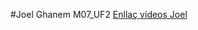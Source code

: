 #Joel Ghanem M07_UF2
[Enllaç videos Joel](https://drive.google.com/drive/folders/1E2GCs_8lYH-sX3f7822ZORl-EdB7JSM5?usp=drive_link)<br />
